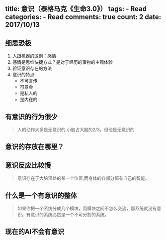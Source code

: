 
  title: 意识（泰格马克《生命3.0》）
  tags: 
    - Read
  categories: 
    - Read
  comments: true
  count: 2
  date: 2017/10/13
  ---
  ## 细思恐极
 1. 人跟机器的区别：感情
 2. 感情是思维快捷方式？是对于经历的事物的主观体验
3. 验证意识存在的方法
4. 意识的特点:
    - 不可言传
    - 可意会
    - 是私人的
    - 是内在的
## 有意识的行为很少
> 人的动作大多是无意识的,小脑占大脑的2/3，但他是无意识的
## 意识的存放在哪里？
## 意识反应比较慢
> 意识存在于大脑深处的某一个位置,而身体的各部分都有自己的智能。
## 什么是一个有意识的整体
> 如果你把一个系统分成几个模块，而模块之间不怎么交流，那系统就没有意识。有意识的系统必然是一个不可分割的系统。
## 现在的AI不会有意识


